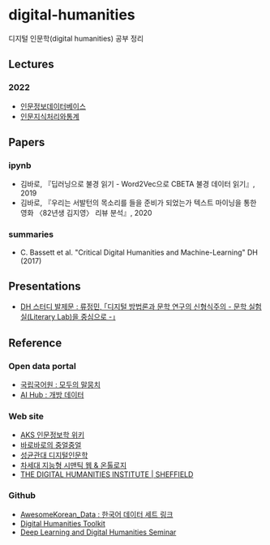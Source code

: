 # digital-humanities
디지털 인문학(digital humanities) 공부 정리

## Lectures
### 2022
- [인문정보데이터베이스](https://github.com/Esantomi/digital-humanities/blob/main/lectures/%EC%9D%B8%EB%AC%B8%EC%A0%95%EB%B3%B4%EB%8D%B0%EC%9D%B4%ED%84%B0%EB%B2%A0%EC%9D%B4%EC%8A%A4.md)
- [인문지식처리와통계](https://github.com/Esantomi/digital-humanities/blob/main/lectures/%EC%9D%B8%EB%AC%B8%EC%A7%80%EC%8B%9D%EC%B2%98%EB%A6%AC%EC%99%80%ED%86%B5%EA%B3%84.md)

## Papers

### ipynb
- 김바로, 『딥러닝으로 불경 읽기 - Word2Vec으로 CBETA 불경 데이터 읽기』, 2019
- 김바로, 『우리는 서발턴의 목소리를 들을 준비가 되었는가  텍스트 마이닝을 통한 영화 〈82년생 김지영〉 리뷰 분석』, 2020

### summaries
- C. Bassett et al. "Critical Digital Humanities and Machine-Learning" DH (2017) 

## Presentations
- [DH 스터디 발제문 : 류정민, ｢디지털 방법론과 문학 연구의 신형식주의 - 문학 실험실(Literary Lab)을 중심으로 -｣](https://haechandeo.me/ppt-literary-lab/)

## Reference

### Open data portal
- [국립국어원 : 모두의 말뭉치](https://corpus.korean.go.kr/)
- [AI Hub : 개방 데이터](https://aihub.or.kr/)

### Web site
- [AKS 인문정보학 위키](http://dh.aks.ac.kr/Edu/wiki/index.php/%EB%8C%80%EB%AC%B8)
- [바로바로의 중얼중얼](https://www.ddokbaro.com/)
- [성균관대 디지털인문학](https://skku.libguides.com/dh)
- [차세대 지능형 시맨틱 웹 & 온톨로지](https://www.itfind.or.kr/WZIN/jugidong/1265/126503.htm)
- [THE DIGITAL HUMANITIES INSTITUTE | SHEFFIELD](https://www.dhi.ac.uk/)

### Github
- [AwesomeKorean_Data : 한국어 데이터 세트 링크](https://github.com/songys/AwesomeKorean_Data)
- [Digital Humanities Toolkit](https://github.com/pacian/Digital-Humanities-Toolkit)
- [Deep Learning and Digital Humanities Seminar](https://github.com/SteffenEger/dldh)
